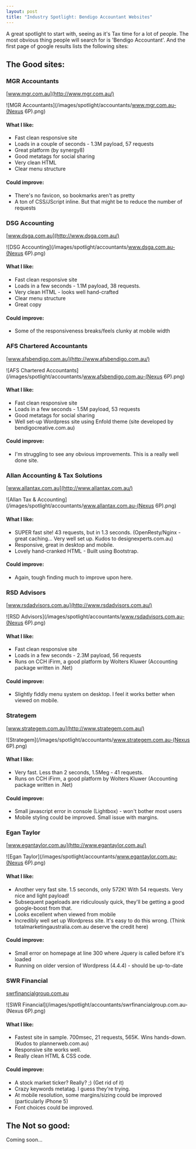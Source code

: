 ```yaml
---
layout: post
title: "Industry Spotlight: Bendigo Accountant Websites"
---
```


<style type="text/css">

	img { border: solid 10px #ddd; zoom: 0.5; }

</style>

A great spotlight to start with, seeing as it's Tax time for a lot of people. The most obvious thing people will search for is 'Bendigo Accountant'. And the first page of google results lists the following sites:

## The Good sites:

### MGR Accountants
[www.mgr.com.au](http://www.mgr.com.au/)  

![MGR Accountants](/images/spotlight/accountants/www.mgr.com.au-(Nexus 6P).png)

#### What I like:

* Fast clean responsive site
* Loads in a couple of seconds - 1.3M payload, 57 requests
* Great platform (by synergy8)
* Good metatags for social sharing
* Very clean HTML
* Clear menu structure

#### Could improve:

* There's no favicon, so bookmarks aren't as pretty
* A ton of CSS/JScript inline. But that might be to reduce the number of requests


### DSG Accounting
[www.dsga.com.au](http://www.dsga.com.au/)  

![DSG Accounting](/images/spotlight/accountants/www.dsga.com.au-(Nexus 6P).png)

#### What I like:

* Fast clean responsive site
* Loads in a few seconds - 1.1M payload, 38 requests.
* Very clean HTML - looks well hand-crafted
* Clear menu structure
* Great copy

#### Could improve:

* Some of the responsiveness breaks/feels clunky at mobile width


### AFS Chartered Accountants
[www.afsbendigo.com.au](http://www.afsbendigo.com.au/)  

![AFS Chartered Accountants](/images/spotlight/accountants/www.afsbendigo.com.au-(Nexus 6P).png)

#### What I like:

* Fast clean responsive site
* Loads in a few seconds - 1.5M payload, 53 requests
* Good metatags for social sharing
* Well set-up Wordpress site using Enfold theme (site developed by bendigocreative.com.au)

#### Could improve:

* I'm struggling to see any obvious improvements. This is a really well done site.

### Allan Accounting & Tax Solutions
[www.allantax.com.au](http://www.allantax.com.au/)  

![Allan Tax & Accounting](/images/spotlight/accountants/www.allantax.com.au-(Nexus 6P).png)

#### What I like:
* SUPER fast site! 43 requests, but in 1.3 seconds. (OpenResty/Nginx - great caching... Very well set up. Kudos to designexperts.com.au)
* Responsive, great in desktop and mobile. 
* Lovely hand-cranked HTML - Built using Bootstrap.

#### Could improve:
* Again, tough finding much to improve upon here. 

### RSD Advisors
[www.rsdadvisors.com.au](http://www.rsdadvisors.com.au/)  

![RSD Advisors](/images/spotlight/accountants/www.rsdadvisors.com.au-(Nexus 6P).png)

#### What I like:
* Fast clean responsive site
* Loads in a few seconds - 2.3M payload, 56 requests
* Runs on CCH iFirm, a good platform by Wolters Kluwer (Accounting package written in .Net)

#### Could improve:
* Slightly fiddly menu system on desktop. I feel it works better when viewed on mobile.

### Strategem
[www.strategem.com.au](http://www.strategem.com.au/)  

![Strategem](/images/spotlight/accountants/www.strategem.com.au-(Nexus 6P).png)

#### What I like:
* Very fast. Less than 2 seconds, 1.5Meg - 41 requests.
* Runs on CCH iFirm, a good platform by Wolters Kluwer (Accounting package written in .Net)

#### Could improve:
* Small javascript error in console (Lightbox) - won't bother most users
* Mobile styling could be improved. Small issue with margins.

### Egan Taylor
[www.egantaylor.com.au](http://www.egantaylor.com.au/)  

![Egan Taylor](/images/spotlight/accountants/www.egantaylor.com.au-(Nexus 6P).png)

#### What I like:
* Another very fast site. 1.5 seconds, only 572K! With 54 requests. Very nice and light payload!
* Subsequent pageloads are ridiculously quick, they'll be getting a good google-boost from that.
* Looks excellent when viewed from mobile
* Incredibly well set up Wordpress site. It's easy to do this wrong. (Think totalmarketingaustralia.com.au deserve the credit here)

#### Could improve:
* Small error on homepage at line 300 where Jquery is called before it's loaded
* Running on older version of Wordpress (4.4.4) - should be up-to-date

### SWR Financial
[swrfinancialgroup.com.au](http://swrfinancialgroup.com.au/)  

![SWR Financial](/images/spotlight/accountants/swrfinancialgroup.com.au-(Nexus 6P).png)

#### What I like:
* Fastest site in sample. 700msec, 21 requests, 565K. Wins hands-down. (Kudos to plannerweb.com.au)
* Responsive site works well.
* Really clean HTML & CSS code.

#### Could improve:
* A stock market ticker? Really? ;) (Get rid of it)
* Crazy keywords metatag. I guess they're trying.
* At mobile resolution, some margins/sizing could be improved (particularly iPhone 5)
* Font choices could be improved.

## The Not so good:

Coming soon...